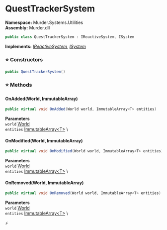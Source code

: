 # QuestTrackerSystem

**Namespace:** Murder.Systems.Utilities \
**Assembly:** Murder.dll

```csharp
public class QuestTrackerSystem : IReactiveSystem, ISystem
```

**Implements:** _[IReactiveSystem](../../../Bang/Systems/IReactiveSystem.html), [ISystem](../../../Bang/Systems/ISystem.html)_

### ⭐ Constructors
```csharp
public QuestTrackerSystem()
```

### ⭐ Methods
#### OnAdded(World, ImmutableArray<T>)
```csharp
public virtual void OnAdded(World world, ImmutableArray<T> entities)
```

**Parameters** \
`world` [World](../../../Bang/World.html) \
`entities` [ImmutableArray\<T\>](https://learn.microsoft.com/en-us/dotnet/api/System.Collections.Immutable.ImmutableArray-1?view=net-7.0) \

#### OnModified(World, ImmutableArray<T>)
```csharp
public virtual void OnModified(World world, ImmutableArray<T> entities)
```

**Parameters** \
`world` [World](../../../Bang/World.html) \
`entities` [ImmutableArray\<T\>](https://learn.microsoft.com/en-us/dotnet/api/System.Collections.Immutable.ImmutableArray-1?view=net-7.0) \

#### OnRemoved(World, ImmutableArray<T>)
```csharp
public virtual void OnRemoved(World world, ImmutableArray<T> entities)
```

**Parameters** \
`world` [World](../../../Bang/World.html) \
`entities` [ImmutableArray\<T\>](https://learn.microsoft.com/en-us/dotnet/api/System.Collections.Immutable.ImmutableArray-1?view=net-7.0) \



⚡